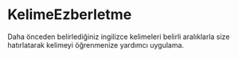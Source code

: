 # KelimeEzberletme
Daha önceden belirlediğiniz ingilizce kelimeleri belirli aralıklarla size hatırlatarak kelimeyi öğrenmenize yardımcı uygulama.
